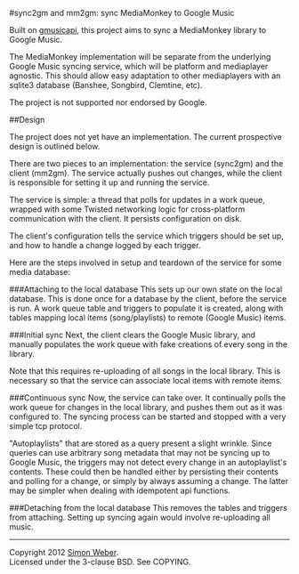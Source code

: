#sync2gm and mm2gm: sync MediaMonkey to Google Music

Built on [gmusicapi](https://github.com/simon-weber/Unofficial-Google-Music-API), this project aims to sync a MediaMonkey library to Google Music.

The MediaMonkey implementation will be separate from the underlying Google Music syncing service, which will be platform and mediaplayer agnostic. This should allow easy adaptation to other mediaplayers with an sqlite3 database (Banshee, Songbird, Clemtine, etc).

The project is not supported nor endorsed by Google.

##Design

The project does not yet have an implementation. The current prospective design is outlined below.

There are two pieces to an implementation: the service (sync2gm) and the client (mm2gm). The service actually pushes out changes, while the client is responsible for setting it up and running the service.

The service is simple: a thread that polls for updates in a work queue, wrapped with some Twisted networking logic for cross-platform communication with the client. It persists configuration on disk.

The client's configuration tells the service which triggers should be set up, and how to handle a change logged by each trigger.

Here are the steps involved in setup and teardown of the service for some media database:

###Attaching to the local database
This sets up our own state on the local database. This is done once for a database by the client, before the service is run. A work queue table and triggers to populate it is created, along with tables mapping local items (song/playlists) to remote (Google Music) items.

###Initial sync
Next, the client clears the Google Music library, and manually populates the work queue with fake creations of every song in the library.

Note that this requires re-uploading of all songs in the local library. This is necessary so that the service can associate local items with remote items.

###Continuous sync
Now, the service can take over. It continually polls the work queue for changes in the local library, and pushes them out as it was configured to. The syncing process can be started and stopped with a very simple tcp protocol.

"Autoplaylists" that are stored as a query present a slight wrinkle. Since queries can use arbitrary song metadata that may not be syncing up to Google Music, the triggers may not detect every change in an autoplaylist's contents. These could then be handled either by persisting their contents and polling for a change, or simply by always assuming a change. The latter may be simpler when dealing with idempotent api functions.

###Detaching from the local database
This removes the tables and triggers from attaching. Setting up syncing again would involve re-uploading all music.

- - -


Copyright 2012 [Simon Weber](https://plus.google.com/103350848301234480355).  
Licensed under the 3-clause BSD. See COPYING.
